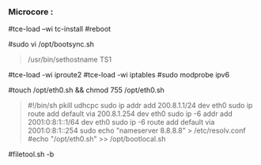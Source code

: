 ### Microcore :

#tce-load –wi tc-install
#reboot

#sudo vi /opt/bootsync.sh
> /usr/bin/sethostname TS1

#tce-load -wi iproute2
#tce-load -wi iptables
#sudo modprobe ipv6

#touch /opt/eth0.sh && chmod 755 /opt/eth0.sh
> #!/bin/sh
> pkill udhcpc
> sudo ip addr add 200.8.1.1/24 dev eth0
> sudo ip route add default via 200.8.1.254 dev eth0
> sudo ip -6 addr add 2001:0:8:1::1/64 dev eth0
> sudo ip -6 route add default via 2001:0:8:1::254
> sudo echo "nameserver 8.8.8.8" > /etc/resolv.conf
#echo "/opt/eth0.sh" >> /opt/bootlocal.sh

#filetool.sh -b
